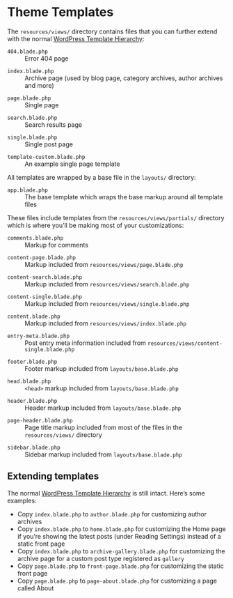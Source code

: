 # Theme Templates

The `resources/views/` directory contains files that you can further extend with the normal [WordPress Template Hierarchy](http://codex.wordpress.org/Template_Hierarchy):

<dl class="dl-horizontal">
  <dt><code>404.blade.php</code></dt>
  <dd>Error 404 page</dd>
</dl>
<dl class="dl-horizontal">
  <dt><code>index.blade.php</code></dt>
  <dd>Archive page (used by blog page, category archives, author archives and more)</dd>
</dl>
<dl class="dl-horizontal">
  <dt><code>page.blade.php</code></dt>
  <dd>Single page</dd>
</dl>
<dl class="dl-horizontal">
  <dt><code>search.blade.php</code></dt>
  <dd>Search results page</dd>
</dl>
<dl class="dl-horizontal">
  <dt><code>single.blade.php</code></dt>
  <dd>Single post page</dd>
</dl>
<dl class="dl-horizontal">
  <dt><code>template-custom.blade.php</code></dt>
  <dd>An example single page template</dd>
</dl>

<p>All templates are wrapped by a base file in the <code>layouts/</code> directory:</p>

<dl class="dl-horizontal">
  <dt><code>app.blade.php</code></dt>
  <dd>The base template which wraps the base markup around all template files</dd>
</dl>

<p>These files include templates from the <code>resources/views/partials/</code> directory which is where you&rsquo;ll be making most of your customizations:</p>

<dl class="dl-horizontal">
  <dt><code>comments.blade.php</code></dt>
  <dd>Markup for comments</dd>
</dl>
<dl class="dl-horizontal">
  <dt><code>content-page.blade.php</code></dt>
  <dd>Markup included from <code>resources/views/page.blade.php</code></dd>
</dl>
<dl class="dl-horizontal">
  <dt><code>content-search.blade.php</code></dt>
  <dd>Markup included from <code>resources/views/search.blade.php</code></dd>
</dl>
<dl class="dl-horizontal">
  <dt><code>content-single.blade.php</code></dt>
  <dd>Markup included from <code>resources/views/single.blade.php</code></dd>
</dl>
<dl class="dl-horizontal">
  <dt><code>content.blade.php</code></dt>
  <dd>Markup included from <code>resources/views/index.blade.php</code></dd>
</dl>
<dl class="dl-horizontal">
  <dt><code>entry-meta.blade.php</code></dt>
  <dd>Post entry meta information included from <code>resources/views/content-single.blade.php</code></dd>
</dl>
<dl class="dl-horizontal">
  <dt><code>footer.blade.php</code></dt>
  <dd>Footer markup included from <code>layouts/base.blade.php</code></dd>
</dl>
<dl class="dl-horizontal">
  <dt><code>head.blade.php</code></dt>
  <dd><code>&lt;head&gt;</code> markup included from <code>layouts/base.blade.php</code></dd>
</dl>
<dl class="dl-horizontal">
  <dt><code>header.blade.php</code></dt>
  <dd>Header markup included from <code>layouts/base.blade.php</code></dd>
</dl>
<dl class="dl-horizontal">
  <dt><code>page-header.blade.php</code></dt>
  <dd>Page title markup included from most of the files in the <code>resources/views/</code> directory</dd>
</dl>
<dl class="dl-horizontal">
  <dt><code>sidebar.blade.php</code></dt>
  <dd>Sidebar markup included from <code>layouts/base.blade.php</code></dd>
</dl>

## Extending templates

The normal [WordPress Template Hierarchy](http://codex.wordpress.org/Template_Hierarchy) is still intact. Here’s some examples:

- Copy `index.blade.php` to `author.blade.php` for customizing author archives
- Copy `index.blade.php` to `home.blade.php` for customizing the Home page if you’re showing the latest posts (under Reading Settings) instead of a static front page
- Copy `index.blade.php` to `archive-gallery.blade.php` for customizing the archive page for a custom post type registered as `gallery`
- Copy `page.blade.php` to `front-page.blade.php` for customizing the static front page
- Copy `page.blade.php` to `page-about.blade.php` for customizing a page called About
